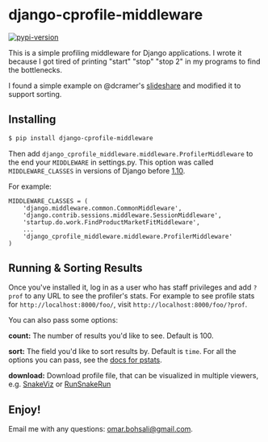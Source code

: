 # django-cprofile-middleware

[![pypi-version]][pypi]

This is a simple profiling middleware for Django applications. I wrote it because I got tired of printing "start" "stop" "stop 2" in my programs to find the bottlenecks.

I found a simple example on @dcramer's [slideshare](http://www.slideshare.net/zeeg/django-con-high-performance-django-presentation) and modified it to support sorting.

## Installing

```bash
$ pip install django-cprofile-middleware
```

Then add ```django_cprofile_middleware.middleware.ProfilerMiddleware``` to the end your ```MIDDLEWARE``` in settings.py. This option was called ```MIDDLEWARE_CLASSES``` in versions of Django before [1.10](https://docs.djangoproject.com/en/1.10/topics/http/middleware/). 

For example:

```
MIDDLEWARE_CLASSES = (
    'django.middleware.common.CommonMiddleware',
    'django.contrib.sessions.middleware.SessionMiddleware',
    'startup.do.work.FindProductMarketFitMiddleware',
    ...
    'django_cprofile_middleware.middleware.ProfilerMiddleware'
)
```

## Running & Sorting Results

Once you've installed it, log in as a user who has staff privileges and add ```?prof``` to any URL to see the profiler's stats. For example to see profile stats for ```http://localhost:8000/foo/```, visit ```http://localhost:8000/foo/?prof```.

You can also pass some options:

**count:** The number of results you'd like to see. Default is 100.

**sort:** The field you'd like to sort results by. Default is ```time```. For all the options you can pass, see the [docs for pstats](http://docs.python.org/2/library/profile.html#pstats.Stats.sort_stats).

**download:** Download profile file, that can be visualized in multiple viewers, e.g. [SnakeViz](https://github.com/jiffyclub/snakeviz/) or [RunSnakeRun](http://www.vrplumber.com/programming/runsnakerun/)

## Enjoy!

Email me with any questions: [omar.bohsali@gmail.com](omar.bohsali@gmail.com).


[pypi]: https://pypi.org/project/django-cprofile-middleware/
[pypi-version]: https://img.shields.io/pypi/v/django-cprofile-middleware.svg
